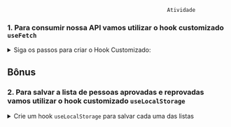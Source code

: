                                                        Atividade


### 1. Para consumir nossa API vamos utilizar o hook customizado `useFetch`

<details>
<summary>Siga os passos para criar o Hook Customizado:</summary><br />

> Dica: Lembre-se de olhar a lógica que já está implementada no arquivo `src/App.js` para criar o hook customizado

1. Crie dentro da pasta hooks um arquivo `useFetch.js`. Vamos precisar dos hooks `useEffect` e `useState` para fazer a chamada a API e salvar o seu retorno.

2. O Hook deverá receber como parâmetro a url para onde iremos fazer a requisição.

3. Crie três estados:

   - um estado de carregando, para aguardar enquanto a requisição está sendo feita
   - um estado para salvar o retorno da API
   - e outro estado para caso haja algum error na requisição

4. Crie uma função para fazer o `fetch` da url recebida como parâmetro, utilize o `useEffect` para chamar essa função e faça o tratamento de erro.

5. Retorne um objeto contento os três estados criados e a função que chama o `fetch()`.

Pronto o seu Hook Customizado está feito, agora utilize ele no `App.js` recebendo como parâmetro a url que gera pessoas aleatórias da api [Random User](https://randomuser.me/).

> Atenção: lembre-se de refatorar o código implementado em `App.js` para que sua aplicação continue funcionando corretamente.

</details>

## Bônus

### 2. Para salvar a lista de pessoas aprovadas e reprovadas vamos utilizar o hook customizado `useLocalStorage`

<details>
<summary>Crie um hook <code>useLocalStorage</code> para salvar cada uma das listas</summary><br />

Nossa aplicação renderiza pessoas aleatórias, onde é possível adiciona-las a lista de aprovadas ou reprovadas. Porém, os códigos estão duplicados e você deverá criar um hook customizado para eliminar essas duplicidades.

> Dica: Lembre-se de olhar a lógica que já está implementada no arquivo `src/App.js` para criar o hook customizado

1. Crie o hook customizado `useLocalStorage` dentro da pasta hooks.
2. Esse hook deverá receber como parâmetro a chave do item que será salvo no localStorage e o valor inicial desse item.
3. O hook deverá possuir:

   - um estado para salvar o valor do item (inicialmente deve ser ou o valor salvo no localStorage ou o valor inicial passado como parâmetro)
   - uma função para atualizar o valor do estado e salvar no localStorage
   - uma função para remover a chave do localStorage e resetar o estado para o valor inicial

4. Retorne um array com o valor do estado e as duas funções criadas.s

> Atenção: lembre-se de refatorar o código implementado em `App.js` para que sua aplicação continue funcionando corretamente.

</details>